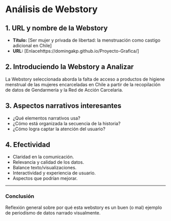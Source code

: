 # Análisis de Webstory 

## 1. URL y nombre de la Webstory
- **Título:** [Ser mujer y privada de libertad: la menstruación como castigo adicional en Chile]
- **URL:** [Enlacehttps://domingakp.github.io/Proyecto-Grafica/]

## 2. Introduciendo la Webstory a Analizar
La Webstory seleccionada aborda la falta de acceso a productos de higiene menstrual de las mujeres encarceladas en Chile a partir de la recopilación de datos de Gendarmería y la Red de Acción Carcelaria.


## 3. Aspectos narrativos interesantes
- ¿Qué elementos narrativos usa?
- ¿Cómo está organizada la secuencia de la historia?
- ¿Cómo logra captar la atención del usuario?

## 4. Efectividad
- Claridad en la comunicación.
- Relevancia y calidad de los datos.
- Balance texto/visualizaciones.
- Interactividad y experiencia de usuario.
- Aspectos que podrían mejorar.

---

### Conclusión
Reflexión general sobre por qué esta webstory es un buen (o mal) ejemplo de periodismo de datos narrado visualmente.
